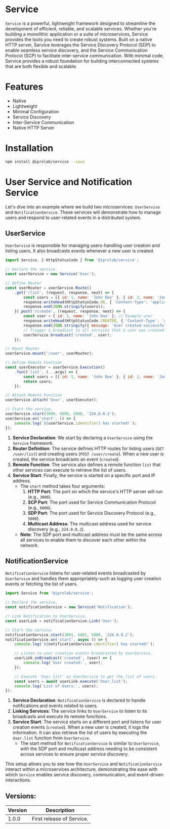 # Service
`Service` is a powerful, lightweight framework designed to streamline the development of efficient, reliable, and scalable services. Whether you're building a monolithic application or a suite of microservices, Service provides the tools you need to create robust systems. Built on a native HTTP server, Service leverages the Service Discovery Protocol (SDP) to enable seamless service discovery, and the Service Communication Protocol (SCP) to facilitate inter-service communication. With minimal code, Service provides a robust foundation for building interconnected systems that are both flexible and scalable.

# Features
* Native
* Lightweight
* Minimal Configuration
* Service Discovery
* Inter-Service Communication
* Native HTTP Server

# Installation
```sh
npm install @iprolab/service --save
```

# User Service and Notification Service
Let's dive into an example where we build two microservices: `UserService` and `NotificationService`. These services will demonstrate how to manage users and respond to user-related events in a distributed system.

## UserService
`UserService` is responsible for managing users-handling user creation and listing users. It also broadcasts events whenever a new user is created.
```javascript
import Service, { HttpStatusCode } from '@iprolab/service';

// Declare the service.
const userService = new Service('User');

// Define Router
const userRouter = userService.Route()
    .get('/list', (request, response, next) => {
        const users = [{ id: 1, name: 'John Doe' }, { id: 2, name: 'Jane Smith' }]; // Example users
        response.writeHead(HttpStatusCode.OK, { 'Content-Type': 'application/json' });
        response.end(JSON.stringify(users));
    }).post('/create', (request, response, next) => {
        const user = { id: 1, name: 'John Doe' }; // Example user
        response.writeHead(HttpStatusCode.CREATED, { 'Content-Type': 'application/json' });
        response.end(JSON.stringify({ message: 'User created successfully!' }));
        // Trigger a broadcast to all services that a user was created.
        userService.broadcast('created', user);
    });

// Mount Router
userService.mount('/user', userRouter);

// Define Remote Function
const userExecutor = userService.Execution()
    .func('list', (...args) => {
        const users = [{ id: 1, name: 'John Doe' }, { id: 2, name: 'Jane Smith' }]; // Example users
        return users;
    });

// Attach Remote Function
userService.attach('User', userExecutor);

// Start the service.
userService.start(3000, 6000, 5000, '224.0.0.2');
userService.on('start', () => {
    console.log(`${userService.identifier} has started!`);
});
```

1. **Service Declaration**: We start by declaring a `UserService` using the `Service` framework.
2. **Router Definition**: The service defines HTTP routes for listing users (`GET /user/list`) and creating users (`POST /user/create`). When a new user is created, the service broadcasts an event (`created`).
3. **Remote Function**: The service also defines a remote function `list` that other services can execute to retrieve the list of users.
4. **Service Start**: Finally, the service is started on a specific port and IP address.
    * The `start` method takes four arguments:
        1. **HTTP Port**: The port on which the service's HTTP server will run (e.g., `3000`).
        2. **SCP Port**: The port used for Service Communication Protocol (e.g., `6000`).
        3. **SDP Port**: The port used for Service Discovery Protocol (e.g., `5000`).
        4. **Multicast Address**: The multicast address used for service discovery (e.g., `224.0.0.2`).
    * **Note**: The SDP port and multicast address must be the same across all services to enable them to discover each other within the network.

## NotificationService
`NotificationService` listens for user-related events broadcasted by `UserService` and handles them appropriately-such as logging user creation events or fetching the list of users.
```javascript
import Service from '@iprolab/service';

// Declare the service.
const notificationService = new Service('Notification');

// Link Notification to UserService.
const userLink = notificationService.Link('User');

// Start the service.
notificationService.start(3001, 6001, 5000, '224.0.0.2');
notificationService.on('start', async () => {
    console.log(`${notificationService.identifier} has started!`);

    // Listen to user creation events broadcasted by UserService.
    userLink.onBroadcast('created', (user) => {
        console.log(`User created:`, user);
    });

    // Execute 'User.list' on UserService to get the list of users.
    const users = await userLink.execute('User.list');
    console.log(`List of Users:`, users);
});
```

1. **Service Declaration**: `NotificationService` is declared to handle notifications and events related to users.
2. **Linking Services**: The service links to `UserService` to listen to its broadcasts and execute its remote functions.
3. **Service Start**: The service starts on a different port and listens for user creation events (`created`). When a new user is created, it logs the information. It can also retrieve the list of users by executing the `User.list` function from `UserService`.
    * The start method for `NotificationService` is similar to `UserService`, with the SDP port and multicast address needing to be consistent across services to ensure proper service discovery.

This setup allows you to see how the `UserService` and `NotificationService` interact within a microservices architecture, demonstrating the ease with which `Service` enables service discovery, communication, and event-driven interactions.

## Versions:
| Version | Description               |
| ------- | ------------------------- |
| 1.0.0   | First release of Service. |